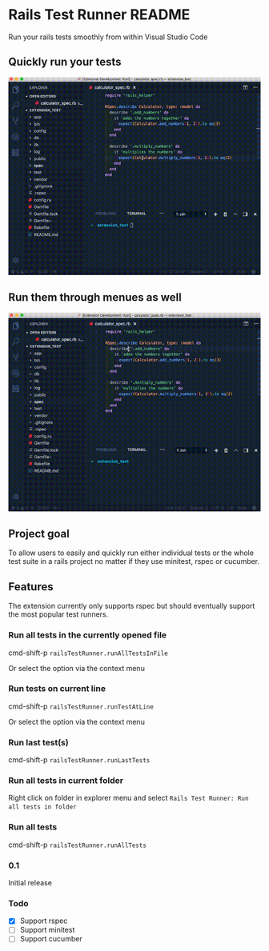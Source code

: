 # Rails Test Runner README

Run your rails tests smoothly from within Visual Studio Code

## Quickly run your tests
![Commands](images/rails-test-runner-commands.gif)

## Run them through menues as well
![Menu](images/rails-test-runner-menu.gif)

## Project goal
To allow users to easily and quickly run either individual tests
or the whole test suite in a rails project no matter if they use
minitest, rspec or cucumber.

## Features
The extension currently only supports rspec but should eventually
support the most popular test runners.

### Run all tests in the currently opened file
cmd-shift-p `railsTestRunner.runAllTestsInFile`

Or select the option via the context menu

### Run tests on current line
cmd-shift-p `railsTestRunner.runTestAtLine`

Or select the option via the context menu

### Run last test(s)
cmd-shift-p `railsTestRunner.runLastTests`

### Run all tests in current folder
Right click on folder in explorer menu and select `Rails Test Runner: Run all tests in folder`

### Run all tests
cmd-shift-p `railsTestRunner.runAllTests`

### 0.1

Initial release

### Todo
- [x] Support rspec
- [ ] Support minitest
- [ ] Support cucumber
